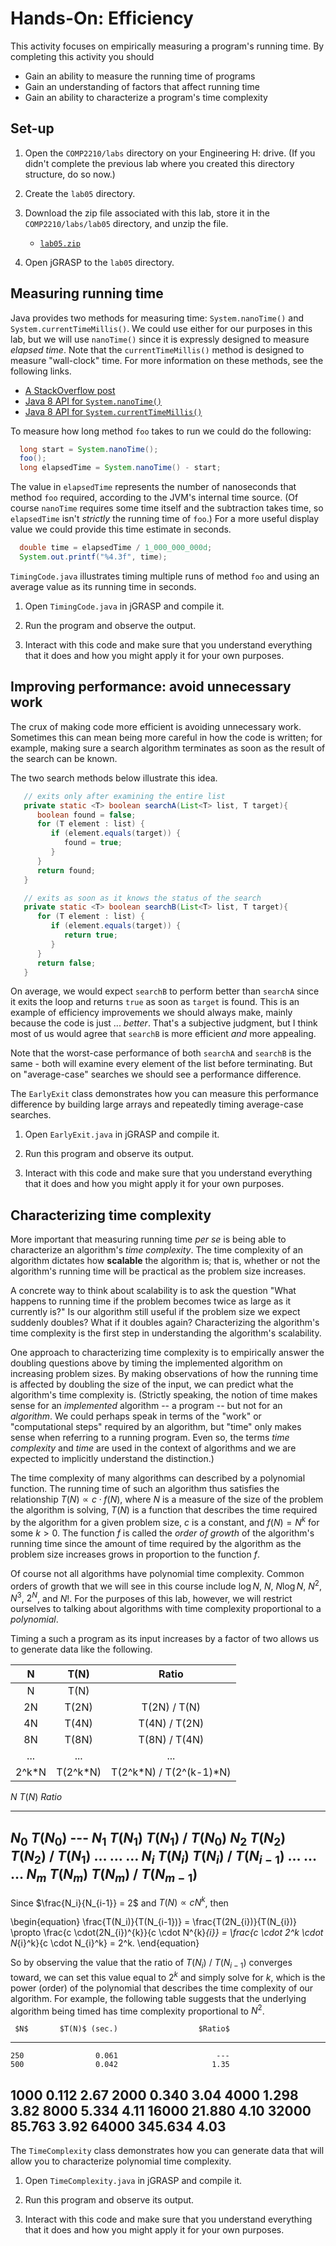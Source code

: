 <!---
   Description of the Hands-On: Efficiency activity.

   @author     Dean Hendrix (dh@auburn.edu)
   @version    2016-08-30
-->

# Hands-On: Efficiency

This activity focuses on empirically measuring a program's running time. By completing this activity you should

- Gain an ability to measure the running time of programs
- Gain an understanding of factors that affect running time
- Gain an ability to characterize a program's time complexity


## Set-up

1. Open the `COMP2210/labs` directory on your Engineering H: drive. (If you didn't complete the previous lab where you created this directory structure, do so now.)

1. Create the `lab05` directory.

1. Download the zip file associated with this lab, store it in the `COMP2210/labs/lab05` directory, and unzip the file.

      - [`lab05.zip`](http://www.eng.auburn.edu/~hendrtd/comp2210/labs/lab05/lab05.zip)

1. Open jGRASP to the `lab05` directory.


## Measuring running time

Java provides two methods for measuring time: `System.nanoTime()` and `System.currentTimeMillis()`. We could use either for our purposes in this lab, but we will use `nanoTime()` since it is expressly designed to measure *elapsed time*. Note that the `currentTimeMillis()` method is designed to measure "wall-clock" time. For more information on these methods, see the following links.

- [A StackOverflow post](http://stackoverflow.com/questions/351565/system-currenttimemillis-vs-system-nanotime)
- [Java 8 API for `System.nanoTime()`](https://docs.oracle.com/javase/8/docs/api/java/lang/System.html#nanoTime--)
- [Java 8 API for `System.currentTimeMillis()`](https://docs.oracle.com/javase/8/docs/api/java/lang/System.html#currentTimeMillis--)

To measure how long method `foo` takes to run we could do the following:

```java
  long start = System.nanoTime();
  foo();
  long elapsedTime = System.nanoTime() - start;
```

The value in `elapsedTime` represents the number of nanoseconds that method `foo` required, according to the JVM's internal time source. (Of course `nanoTime` requires some time itself and the subtraction takes time, so `elapsedTime` isn't *strictly* the running time of `foo`.) For a more useful display value we could provide this time estimate in seconds.

```java
  double time = elapsedTime / 1_000_000_000d;
  System.out.printf("%4.3f", time);
```

`TimingCode.java` illustrates timing multiple runs of method `foo` and using an average value as its running time in seconds.

1. Open `TimingCode.java` in jGRASP and compile it.

1. Run the program and observe the output.

1. Interact with this code and make sure that you understand everything that it does and how you might apply it for your own purposes.


## Improving performance: avoid unnecessary work

The crux of making code more efficient is avoiding unnecessary work. Sometimes this can mean being more careful in how the code is written; for example, making sure a search algorithm terminates as soon as the result of the search can be known.

The two search methods below illustrate this idea.

```java
   // exits only after examining the entire list
   private static <T> boolean searchA(List<T> list, T target){
      boolean found = false;
      for (T element : list) {
         if (element.equals(target)) {
            found = true;
         }
      }
      return found;
   }

   // exits as soon as it knows the status of the search
   private static <T> boolean searchB(List<T> list, T target){
      for (T element : list) {
         if (element.equals(target)) {
            return true;
         }
      }
      return false;
   }
```

On average, we would expect `searchB` to perform better than `searchA` since it exits the loop and returns `true` as soon as `target` is found. This is an example of efficiency improvements we should always make, mainly because the code is just ... *better*. That's a subjective judgment, but I think most of us would agree that `searchB` is more efficient *and* more appealing.

Note that the worst-case performance of both `searchA` and `searchB` is the same - both will examine every element of the list before terminating. But on "average-case" searches we should see a performance difference.

The `EarlyExit` class demonstrates how you can measure this performance difference by building large arrays and repeatedly timing average-case searches.

1. Open `EarlyExit.java` in jGRASP and compile it.

1. Run this program and observe its output.

1. Interact with this code and make sure that you understand everything that it does and how you might apply it for your own purposes.


## Characterizing time complexity

More important that measuring running time *per se* is being able to characterize an algorithm's *time complexity*. The time complexity of an algorithm dictates how **scalable** the algorithm is; that is, whether or not the algorithm's running time will be practical as the problem size increases.

A concrete way to think about scalability is to ask the question "What happens to running time if the problem becomes twice as large as it currently is?" Is our algorithm still useful if the problem size we expect suddenly doubles? What if it doubles again? Characterizing the algorithm's time complexity is the first step in understanding the algorithm's scalability.

One approach to characterizing time complexity is to empirically answer the doubling questions above by timing the implemented algorithm on increasing problem sizes. By making observations of how the running time is affected by doubling the size of the input, we can predict what the algorithm's time complexity is. (Strictly speaking, the notion of time makes sense for an *implemented* algorithm -- a program -- but not for an *algorithm*. We could perhaps speak in terms of the "work" or "computational steps" required by an algorithm, but "time" only makes sense when referring to a running program. Even so, the terms *time complexity* and *time* are used in the context of algorithms and we are expected to implicitly understand the distinction.)

The time complexity of many algorithms can described by a polynomial function. The running time of such an algorithm thus satisfies the relationship $T(N) \propto c \cdot f(N)$, where $N$ is a measure of the size of the problem the algorithm is solving, $T(N)$ is a function that describes the time required by the algorithm for a given problem size, $c$ is a constant, and $f(N) = N^k$ for some $k > 0$. The function $f$ is called the *order of growth* of the algorithm's running time since the amount of time required by the algorithm as the problem size increases grows in proportion to the function $f$.

Of course not all algorithms have polynomial time complexity. Common orders of growth that we will see in this course include $\log N$, $N$, $N\log N$, $N^2$, $N^3$, $2^N$, and $N!$. For the purposes of this lab, however, we will restrict ourselves to talking about algorithms with time complexity proportional to a *polynomial*.

Timing a such a program as its input increases by a factor of two allows us to generate data like the following.

| **N**   | **T(N)**    | **Ratio**       |
| :---:   | :---:       | :---:           |
| N       | T(N)        |                 |
| 2N      | T(2N)       | T(2N) / T(N)    |
| 4N      | T(4N)       | T(4N) / T(2N)   |
| 8N      | T(8N)       | T(8N) / T(4N)   |
| ...     | ...         | ...             |
| 2^k*N   | T(2^k*N)    | T(2^k*N) / T(2^(k-1)*N) |


   $N$        $T(N)$          $Ratio$
--------    ----------     --------------------
  $N_0$      $T(N_0)$        ---
  $N_1$      $T(N_1)$       $T(N_1)~/~T(N_0)$
  $N_2$      $T(N_2)$       $T(N_2)~/~T(N_1)$
$\dots$      $\dots$        $\dots$
  $N_i$      $T(N_i)$       $T(N_i)~/~T(N_{i-1})$
$\dots$      $\dots$        $\dots$
  $N_m$      $T(N_m)$       $T(N_m)~/~T(N_{m-1})$
---------------------------------------------


Since $\frac{N_i}{N_{i-1}} = 2$ and $T(N) \propto cN^k$, then

\begin{equation}
\frac{T(N_i)}{T(N_{i-1})} = \frac{T(2N_{i})}{T(N_{i})} \propto \frac{c \cdot(2N_{i})^{k}}{c \cdot N^{k}_{i}} = \frac{c \cdot 2^k \cdot N_{i}^k}{c \cdot N_{i}^k} = 2^k.
\end{equation}

So by observing the value that the ratio of $T(N_{i})~/~T(N_{i-1})$ converges toward, we can set this value equal to $2^{k}$ and simply solve for $k$, which is the power (order) of the polynomial that describes the time complexity of our algorithm. For example, the following table suggests that the underlying algorithm being timed has time complexity proportional to $N^2$.


     $N$       $T(N)$ (sec.)                  $Ratio$
--------    ----------------     --------------------
    250                0.061                      ---
    500                0.042                     1.35
   1000                0.112                     2.67
   2000                0.340                     3.04
   4000                1.298                     3.82
   8000                5.334                     4.11
  16000               21.880                     4.10
  32000               85.763                     3.92
  64000              345.634                     4.03
-----------------------------------------------------


The `TimeComplexity` class demonstrates how you can generate data that will allow you to characterize polynomial time complexity.

1. Open `TimeComplexity.java` in jGRASP and compile it.

1. Run this program and observe its output.

1. Interact with this code and make sure that you understand everything that it does and how you might apply it for your own purposes.


